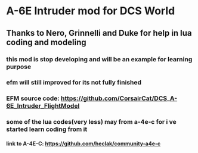 # A-6E Intruder mod for DCS World
## Thanks to Nero, Grinnelli and Duke for help in lua coding and modeling
### this mod is stop developing and will be an example for learning purpose
### efm will still improved for its not fully finished
### EFM source code: https://github.com/CorsairCat/DCS_A-6E_Intruder_FlightModel
### some of the lua codes(very less) may from a-4e-c for i ve started learn coding from it
#### link to A-4E-C: https://github.com/heclak/community-a4e-c
